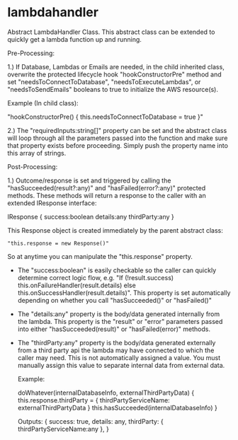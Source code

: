 # lambdahandler
Abstract LambdaHandler Class.
This abstract class can be extended to quickly get a lambda function up and running.


Pre-Processing:

1.) If Database, Lambdas or Emails are needed, in the child inherited class, overwrite the protected lifecycle hook "hookConstructorPre" method and set "needsToConnectToDatabase", "needsToExecuteLambdas", or "needsToSendEmails" booleans to true to initialize the AWS resource(s).

Example (In child class):

  "hookConstructorPre() {
    this.needsToConnectToDatabase = true
  }"


2.) The "requiredInputs:string[]" property can be set and the abstract class will loop through all the parameters passed into the function and make sure that property exists before proceeding.  Simply push the property name into this array of strings.





Post-Processing:

1.) Outcome/response is set and triggered by calling the "hasSucceeded(result?:any)" and "hasFailed(error?:any)" protected methods.  These methods will return a response to the caller with an extended IResponse interface:


  IResponse {
    success:boolean
    details:any
    thirdParty:any
  }

  This Response object is created immediately by the parent abstract class:

    "this.response = new Response()"

  So at anytime you can manipulate the "this.response" property.


  * The "success:boolean" is easily checkable so the caller can quickly determine correct logic flow, e.g.  "If (!result.success) this.onFailureHandler(result.details) else this.onSuccessHandler(result.details)".  This property is set automatically depending on whether you call "hasSucceeded()" or "hasFailed()"

  * The "details:any" property is the body/data generated internally from the lambda.  This property is the "result" or "error" parameters passed into either "hasSucceeded(result)" or "hasFailed(error)" methods.

  * The "thirdParty:any" property is the body/data generated externally from a third party api the lambda may have connected to which the caller may need.  This is not automatically assigned a value.  You must manually assign this value to separate internal data from external data.

    Example:

    doWhatever(internalDatabaseInfo, externalThirdPartyData) {
      this.response.thirdParty = { thirdPartyServiceName: externalThirdPartyData }
      this.hasSucceeded(internalDatabaseInfo)
    }

    Outputs:
    {
        success: true,
        details: any,
        thirdParty: {
            thirdPartyServiceName:any
        },
    }
